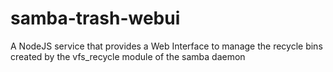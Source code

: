 samba-trash-webui
=================

A NodeJS service that provides a Web Interface to manage the recycle bins created by the vfs_recycle module of the samba daemon

